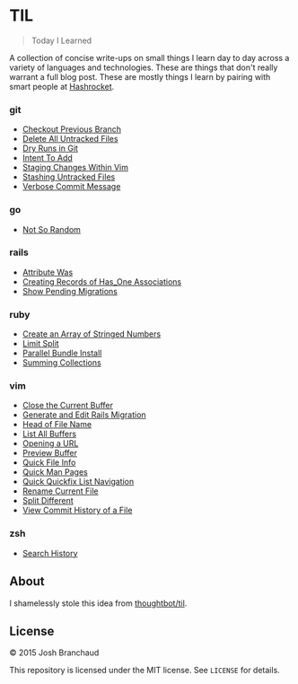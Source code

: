 # TIL

> Today I Learned

A collection of concise write-ups on small things I learn day to day across a
variety of languages and technologies. These are things that don't really
warrant a full blog post. These are mostly things I learn by pairing with
smart people at [Hashrocket](http://hashrocket.com/).

### git

- [Checkout Previous Branch](git/checkout-previous-branch.md)
- [Delete All Untracked Files](git/delete-all-untracked-files.md)
- [Dry Runs in Git](git/dry-runs-in-git.md)
- [Intent To Add](git/intent-to-add.md)
- [Staging Changes Within Vim](git/staging-changes-within-vim.md) 
- [Stashing Untracked Files](git/stashing-untracked-files.md)
- [Verbose Commit Message](git/verbose-commit-message.md)

### go

- [Not So Random](go/not-so-random.md)

### rails

- [Attribute Was](rails/attribute-was.md)
- [Creating Records of Has_One Associations](rails/creating-records-of-has-one-associations.md)
- [Show Pending Migrations](rails/show-pending-migrations.md)

### ruby

- [Create an Array of Stringed Numbers](ruby/create-an-array-of-stringed-numbers.md)
- [Limit Split](ruby/limit-split.md)
- [Parallel Bundle Install](ruby/parallel-bundle-install.md)
- [Summing Collections](ruby/summing-collections.md)

### vim

- [Close the Current Buffer](vim/close-the-current-buffer.md)
- [Generate and Edit Rails Migration](vim/generate-and-edit-rails-migration.md)
- [Head of File Name](vim/head-of-file-name.md)
- [List All Buffers](vim/list-all-buffers.md)
- [Opening a URL](vim/opening-a-url.md)
- [Preview Buffer](vim/previous-buffer.md)
- [Quick File Info](vim/quick-file-info.md)
- [Quick Man Pages](vim/quick-man-pages.md)
- [Quick Quickfix List Navigation](vim/quick-quickfix-list-navigation.md)
- [Rename Current File](vim/rename-current-file.md)
- [Split Different](vim/split-different.md)
- [View Commit History of a File](vim/view-commit-history-of-a-file.md)

### zsh

- [Search History](zsh/search-history.md)

## About

I shamelessly stole this idea from
[thoughtbot/til](https://github.com/thoughtbot/til).

## License

&copy; 2015 Josh Branchaud

This repository is licensed under the MIT license. See `LICENSE` for
details.
